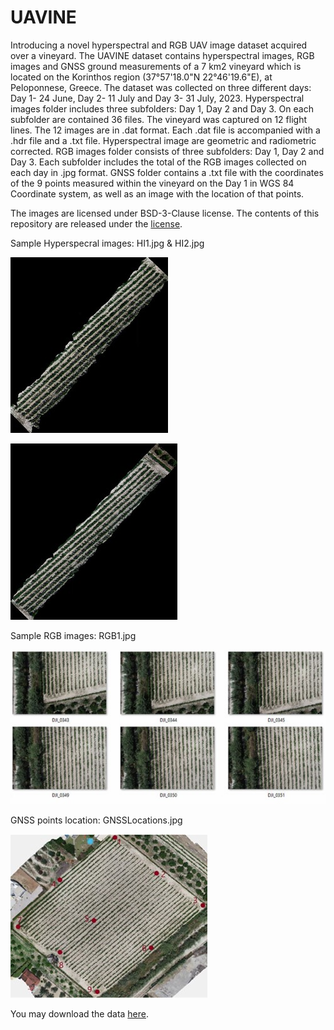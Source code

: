 # UAVINE
Introducing a novel hyperspectral and RGB UAV image dataset acquired over a vineyard.
The UAVINE dataset contains hyperspectral images, RGB images and GNSS ground measurements of a 7 km2 vineyard which is located on the Korinthos region (37°57'18.0"N 22°46'19.6"E), at Peloponnese, Greece. The dataset was collected on three different days: Day 1- 24 June, Day 2- 11 July and Day 3- 31 July, 2023.
Hyperspectral images folder includes three subfolders: Day 1, Day 2 and Day 3. On each subfolder are contained 36 files. The vineyard was captured on 12 flight lines.  The 12 images are in .dat format. Each .dat file is accompanied with a .hdr file and a .txt file. Hyperspectral image are geometric and radiometric corrected. 
RGB images folder consists of three subfolders: Day 1, Day 2 and Day 3. Each subfolder includes the total of the RGB images collected on each day in .jpg format. 
GNSS folder contains a .txt file with the coordinates of the 9 points measured within the vineyard on the Day 1 in WGS 84 Coordinate system, as well as an image with the location of that points.

The images are licensed under BSD-3-Clause license. The contents of this repository are released under the [license](https://github.com/aelsaer/UAVINE#).


Sample Hyperspecral images: HI1.jpg & HI2.jpg

![alt text](/HI1.jpg)

![alt text](/HI2.jpg)
 	 
Sample RGB images: RGB1.jpg

![alt text](/RGB1.jpg)
 
GNSS points location: GNSSLocations.jpg

![alt text](/GNSSLocations.jpg)
 
You may download the data [here](https://uniwagr-my.sharepoint.com/:f:/g/personal/okourounioti_uniwa_gr/Emlv54Hu7fZHqcrhN4lUSO4B_QhqTjJUi55vMO-XcPtcEg?e=f0ER1L).
